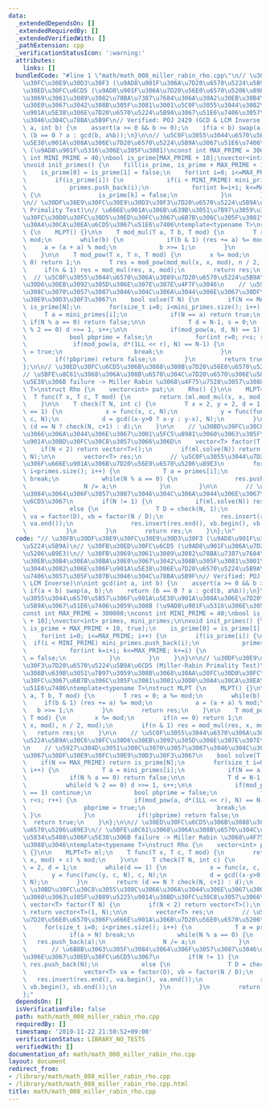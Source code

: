 ```yaml
---
data:
  _extendedDependsOn: []
  _extendedRequiredBy: []
  _extendedVerifiedWith: []
  _pathExtension: cpp
  _verificationStatusIcon: ':warning:'
  attributes:
    links: []
  bundledCode: "#line 1 \"math/math_008_miller_rabin_rho.cpp\"\n// \u30FB\u30DF\u30E9\
    \u30FC\u30E9\u30D3\u30F3 (\u9AD8\u901F\u306A\u7D20\u6570\u5224\u5B9A)\n// \u30FB\
    \u30ED\u30FC\u6CD5 (\u9AD8\u901F\u306A\u7D20\u56E0\u6570\u5206\u89E3)\n// \u30FB\
    \u3069\u3061\u3089\u3082\u78BA\u7387\u7684\u306A\u30A2\u30EB\u30B4\u30EA\u30BA\
    \u30E0\u3067\u3042\u308B\u305F\u3081\u3001\u5C0F\u3055\u3044\u3082\u306E\u306F\
    \u901A\u5E38\u306E\u7D20\u6570\u5224\u5B9A\u3067\u51E6\u7406\u3057\u305F\u307B\
    \u3046\u304C\u78BA\u5B9F\n// Verified: POJ 2429 (GCD & LCM Inverse)\n\nint gcd(int\
    \ a, int b) {\n    assert(a >= 0 && b >= 0);\n    if(a < b) swap(a, b);\n    return\
    \ (b == 0 ? a : gcd(b, a%b));\n}\n\n// \u5C0F\u3055\u3044\u6570\u5B57\u306F\u901A\
    \u5E38\u901A\u308A\u306E\u7D20\u6570\u5224\u5B9A\u3067\u51E6\u7406\u3059\u308B\
    \ (\u9AD8\u901F\u5316\u306E\u305F\u3081)\nconst int MAX_PRIME = 300000;\nconst\
    \ int MINI_PRIME = 40;\nbool is_prime[MAX_PRIME + 10];\nvector<int> primes, mini_primes;\n\
    \nvoid init_primes() {\n    fill(is_prime, is_prime + MAX_PRIME + 10, true);\n\
    \    is_prime[0] = is_prime[1] = false;\n    for(int i=0; i<=MAX_PRIME; i++) {\n\
    \        if(is_prime[i]) {\n            if(i < MINI_PRIME) mini_primes.push_back(i);\n\
    \            primes.push_back(i);\n            for(int k=i+i; k<=MAX_PRIME; k+=i)\
    \ {\n                is_prime[k] = false;\n            }\n        }\n    }\n}\n\
    \n// \u30DF\u30E9\u30FC\u30E9\u30D3\u30F3\u7D20\u6570\u5224\u5B9A\u6CD5 (Miller-Rabin\
    \ Primality Test)\n// \u666E\u901A\u306B\u639B\u3051\u7B97\u3059\u308B\u3068\u30AA\
    \u30FC\u30D0\u30FC\u30D5\u30ED\u30FC\u3067\u6B7B\u306C\u305F\u3081\u3001\u30D0\
    \u30A4\u30CA\u30EA\u6CD5\u3067\u51E6\u7406\ntemplate<typename T>\nstruct MLPT\
    \ {\n    MLPT() {}\n\n    T mod_mul(T a, T b, T mod) {\n        T res = 0; a %=\
    \ mod;\n        while(b) {\n            if(b & 1) (res += a) %= mod;\n       \
    \     a = (a + a) % mod;\n            b >>= 1;\n        }\n        return res;\n\
    \    }\n\n    T mod_pow(T x, T n, T mod) {\n        x %= mod;\n        if(n ==\
    \ 0) return 1;\n        T res = mod_pow(mod_mul(x, x, mod), n / 2, mod);\n   \
    \     if(n & 1) res = mod_mul(res, x, mod);\n        return res;\n    }\n\n  \
    \  // \u5C0F\u3055\u3044\u6570\u306A\u3089\u7D20\u6570\u5224\u5B9A\u30C6\u30FC\
    \u30D6\u30EB\u3092\u305D\u306E\u307E\u307E\u4F7F\u3046\n    // \u5927\u304D\u3051\
    \u308C\u3070\u3057\u3087\u3046\u304C\u306A\u3044\u306E\u3067\u30DF\u30E9\u30FC\
    \u30E9\u30D3\u30F3\u3067\n    bool solve(T N) {\n        if(N <= MAX_PRIME) return\
    \ is_prime[N];\n        for(size_t i=0; i<mini_primes.size(); i++) {\n       \
    \     T a = mini_primes[i];\n            if(N == a) return true;\n           \
    \ if(N % a == 0) return false;\n\n            T d = N-1, s = 0;\n            while(d\
    \ % 2 == 0) d >>= 1, s++;\n\n            if(mod_pow(a, d, N) == 1) continue;\n\
    \            bool pbprime = false;\n            for(int r=0; r<s; r++) {\n   \
    \             if(mod_pow(a, d*(1LL << r), N) == N-1) {\n                    pbprime\
    \ = true;\n                    break;\n                }\n            }\n    \
    \        if(!pbprime) return false;\n        }\n        return true;\n    }\n\
    };\n\n// \u30ED\u30FC\u6CD5\u306B\u3088\u308B\u7D20\u56E0\u6570\u5206\u89E3\n\
    // \u5BFE\u8C61\u3068\u306A\u308B\u6570\u304C\u7D20\u6570\u306E\u5834\u5408\u306F\
    \u5E38\u306B failure -> Miller Rabin \u3068\u4F75\u7528\u3057\u3088\u3046\ntemplate<typename\
    \ T>\nstruct Rho {\n    vector<int> pat;\n    Rho() {}\n\n    MLPT<T> ml;\n  \
    \  T func(T x, T c, T mod) {\n        return (ml.mod_mul(x, x, mod) + c) % mod;\n\
    \    }\n\n    T check(T N, int c) {\n        T x = 2, y = 2, d = 1;\n        while(d\
    \ == 1) {\n            x = func(x, c, N);\n            y = func(func(y, c, N),\
    \ c, N);\n            d = gcd((x-y>0 ? x-y : y-x), N);\n        }\n        return\
    \ (d == N ? check(N, c+1) : d);\n    }\n\n    // \u30BD\u30FC\u30C8\u3055\u308C\
    \u3066\u306A\u3044\u306E\u3067\u3001\u5FC5\u8981\u3060\u3063\u305F\u3089\u5225\
    \u9014\u30BD\u30FC\u30C8\u3057\u3066\u306D\n    vector<T> factor(T N) {\n    \
    \    if(N < 2) return vector<T>();\n        if(ml.solve(N)) return vector<T>(1,\
    \ N);\n\n        vector<T> res;\n        // \u5C0F\u3055\u3044\u7D20\u56E0\u6570\
    \u306F\u666E\u901A\u306B\u7D20\u56E0\u6570\u5206\u89E3\n        for(size_t i=0;\
    \ i<primes.size(); i++) {\n            T a = primes[i];\n            if(a > N)\
    \ break;\n            while(N % a == 0) {\n                res.push_back(a);\n\
    \                N /= a;\n            }\n        }\n\n        // \u6B8B\u3063\u305F\
    \u3084\u3064\u306F\u3057\u3087\u3046\u304C\u306A\u3044\u306E\u3067\u30ED\u30FC\
    \u6CD5\u3067\n        if(N != 1) {\n            if(ml.solve(N)) res.push_back(N);\n\
    \            else {\n                T D = check(N, 1);\n                vector<T>\
    \ va = factor(D), vb = factor(N / D);\n                res.insert(res.end(), va.begin(),\
    \ va.end());\n                res.insert(res.end(), vb.begin(), vb.end());\n \
    \           }\n        }\n        return res;\n    }\n};\n"
  code: "// \u30FB\u30DF\u30E9\u30FC\u30E9\u30D3\u30F3 (\u9AD8\u901F\u306A\u7D20\u6570\
    \u5224\u5B9A)\n// \u30FB\u30ED\u30FC\u6CD5 (\u9AD8\u901F\u306A\u7D20\u56E0\u6570\
    \u5206\u89E3)\n// \u30FB\u3069\u3061\u3089\u3082\u78BA\u7387\u7684\u306A\u30A2\
    \u30EB\u30B4\u30EA\u30BA\u30E0\u3067\u3042\u308B\u305F\u3081\u3001\u5C0F\u3055\
    \u3044\u3082\u306E\u306F\u901A\u5E38\u306E\u7D20\u6570\u5224\u5B9A\u3067\u51E6\
    \u7406\u3057\u305F\u307B\u3046\u304C\u78BA\u5B9F\n// Verified: POJ 2429 (GCD &\
    \ LCM Inverse)\n\nint gcd(int a, int b) {\n    assert(a >= 0 && b >= 0);\n   \
    \ if(a < b) swap(a, b);\n    return (b == 0 ? a : gcd(b, a%b));\n}\n\n// \u5C0F\
    \u3055\u3044\u6570\u5B57\u306F\u901A\u5E38\u901A\u308A\u306E\u7D20\u6570\u5224\
    \u5B9A\u3067\u51E6\u7406\u3059\u308B (\u9AD8\u901F\u5316\u306E\u305F\u3081)\n\
    const int MAX_PRIME = 300000;\nconst int MINI_PRIME = 40;\nbool is_prime[MAX_PRIME\
    \ + 10];\nvector<int> primes, mini_primes;\n\nvoid init_primes() {\n    fill(is_prime,\
    \ is_prime + MAX_PRIME + 10, true);\n    is_prime[0] = is_prime[1] = false;\n\
    \    for(int i=0; i<=MAX_PRIME; i++) {\n        if(is_prime[i]) {\n          \
    \  if(i < MINI_PRIME) mini_primes.push_back(i);\n            primes.push_back(i);\n\
    \            for(int k=i+i; k<=MAX_PRIME; k+=i) {\n                is_prime[k]\
    \ = false;\n            }\n        }\n    }\n}\n\n// \u30DF\u30E9\u30FC\u30E9\u30D3\
    \u30F3\u7D20\u6570\u5224\u5B9A\u6CD5 (Miller-Rabin Primality Test)\n// \u666E\u901A\
    \u306B\u639B\u3051\u7B97\u3059\u308B\u3068\u30AA\u30FC\u30D0\u30FC\u30D5\u30ED\
    \u30FC\u3067\u6B7B\u306C\u305F\u3081\u3001\u30D0\u30A4\u30CA\u30EA\u6CD5\u3067\
    \u51E6\u7406\ntemplate<typename T>\nstruct MLPT {\n    MLPT() {}\n\n    T mod_mul(T\
    \ a, T b, T mod) {\n        T res = 0; a %= mod;\n        while(b) {\n       \
    \     if(b & 1) (res += a) %= mod;\n            a = (a + a) % mod;\n         \
    \   b >>= 1;\n        }\n        return res;\n    }\n\n    T mod_pow(T x, T n,\
    \ T mod) {\n        x %= mod;\n        if(n == 0) return 1;\n        T res = mod_pow(mod_mul(x,\
    \ x, mod), n / 2, mod);\n        if(n & 1) res = mod_mul(res, x, mod);\n     \
    \   return res;\n    }\n\n    // \u5C0F\u3055\u3044\u6570\u306A\u3089\u7D20\u6570\
    \u5224\u5B9A\u30C6\u30FC\u30D6\u30EB\u3092\u305D\u306E\u307E\u307E\u4F7F\u3046\
    \n    // \u5927\u304D\u3051\u308C\u3070\u3057\u3087\u3046\u304C\u306A\u3044\u306E\
    \u3067\u30DF\u30E9\u30FC\u30E9\u30D3\u30F3\u3067\n    bool solve(T N) {\n    \
    \    if(N <= MAX_PRIME) return is_prime[N];\n        for(size_t i=0; i<mini_primes.size();\
    \ i++) {\n            T a = mini_primes[i];\n            if(N == a) return true;\n\
    \            if(N % a == 0) return false;\n\n            T d = N-1, s = 0;\n \
    \           while(d % 2 == 0) d >>= 1, s++;\n\n            if(mod_pow(a, d, N)\
    \ == 1) continue;\n            bool pbprime = false;\n            for(int r=0;\
    \ r<s; r++) {\n                if(mod_pow(a, d*(1LL << r), N) == N-1) {\n    \
    \                pbprime = true;\n                    break;\n               \
    \ }\n            }\n            if(!pbprime) return false;\n        }\n      \
    \  return true;\n    }\n};\n\n// \u30ED\u30FC\u6CD5\u306B\u3088\u308B\u7D20\u56E0\
    \u6570\u5206\u89E3\n// \u5BFE\u8C61\u3068\u306A\u308B\u6570\u304C\u7D20\u6570\u306E\
    \u5834\u5408\u306F\u5E38\u306B failure -> Miller Rabin \u3068\u4F75\u7528\u3057\
    \u3088\u3046\ntemplate<typename T>\nstruct Rho {\n    vector<int> pat;\n    Rho()\
    \ {}\n\n    MLPT<T> ml;\n    T func(T x, T c, T mod) {\n        return (ml.mod_mul(x,\
    \ x, mod) + c) % mod;\n    }\n\n    T check(T N, int c) {\n        T x = 2, y\
    \ = 2, d = 1;\n        while(d == 1) {\n            x = func(x, c, N);\n     \
    \       y = func(func(y, c, N), c, N);\n            d = gcd((x-y>0 ? x-y : y-x),\
    \ N);\n        }\n        return (d == N ? check(N, c+1) : d);\n    }\n\n    //\
    \ \u30BD\u30FC\u30C8\u3055\u308C\u3066\u306A\u3044\u306E\u3067\u3001\u5FC5\u8981\
    \u3060\u3063\u305F\u3089\u5225\u9014\u30BD\u30FC\u30C8\u3057\u3066\u306D\n   \
    \ vector<T> factor(T N) {\n        if(N < 2) return vector<T>();\n        if(ml.solve(N))\
    \ return vector<T>(1, N);\n\n        vector<T> res;\n        // \u5C0F\u3055\u3044\
    \u7D20\u56E0\u6570\u306F\u666E\u901A\u306B\u7D20\u56E0\u6570\u5206\u89E3\n   \
    \     for(size_t i=0; i<primes.size(); i++) {\n            T a = primes[i];\n\
    \            if(a > N) break;\n            while(N % a == 0) {\n             \
    \   res.push_back(a);\n                N /= a;\n            }\n        }\n\n \
    \       // \u6B8B\u3063\u305F\u3084\u3064\u306F\u3057\u3087\u3046\u304C\u306A\u3044\
    \u306E\u3067\u30ED\u30FC\u6CD5\u3067\n        if(N != 1) {\n            if(ml.solve(N))\
    \ res.push_back(N);\n            else {\n                T D = check(N, 1);\n\
    \                vector<T> va = factor(D), vb = factor(N / D);\n             \
    \   res.insert(res.end(), va.begin(), va.end());\n                res.insert(res.end(),\
    \ vb.begin(), vb.end());\n            }\n        }\n        return res;\n    }\n\
    };"
  dependsOn: []
  isVerificationFile: false
  path: math/math_008_miller_rabin_rho.cpp
  requiredBy: []
  timestamp: '2019-11-22 21:50:52+09:00'
  verificationStatus: LIBRARY_NO_TESTS
  verifiedWith: []
documentation_of: math/math_008_miller_rabin_rho.cpp
layout: document
redirect_from:
- /library/math/math_008_miller_rabin_rho.cpp
- /library/math/math_008_miller_rabin_rho.cpp.html
title: math/math_008_miller_rabin_rho.cpp
---
```

